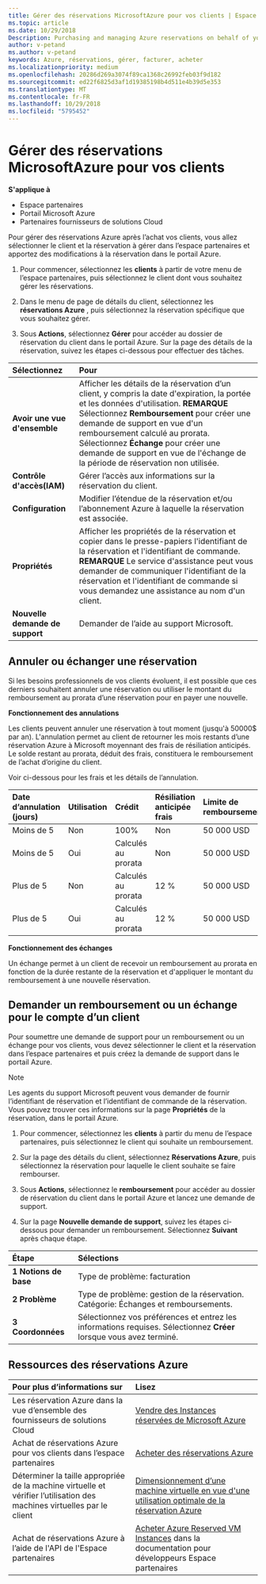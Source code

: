 ```yaml
---
title: Gérer des réservations MicrosoftAzure pour vos clients | Espace partenaires
ms.topic: article
ms.date: 10/29/2018
Description: Purchasing and managing Azure reservations on behalf of your customers.
author: v-petand
ms.author: v-petand
keywords: Azure, réservations, gérer, facturer, acheter
ms.localizationpriority: medium
ms.openlocfilehash: 20286d269a3074f89ca1368c26992feb03f9d182
ms.sourcegitcommit: ed22f6825d3af1d19385198b4d511e4b39d5e353
ms.translationtype: MT
ms.contentlocale: fr-FR
ms.lasthandoff: 10/29/2018
ms.locfileid: "5795452"
---
```

# <a name="manage-microsoft-azure-reservations-on-behalf-of-your-customers"></a>Gérer des réservations MicrosoftAzure pour vos clients

**S'applique à**

-  Espace partenaires
-  Portail Microsoft Azure
-  Partenaires fournisseurs de solutions Cloud

Pour gérer des réservations Azure après l’achat vos clients, vous allez sélectionner le client et la réservation à gérer dans l’espace partenaires et apportez des modifications à la réservation dans le portail Azure. 

1. Pour commencer, sélectionnez les **clients** à partir de votre menu de l’espace partenaires, puis sélectionnez le client dont vous souhaitez gérer les réservations. 

2. Dans le menu de page de détails du client, sélectionnez les **réservations Azure** , puis sélectionnez la réservation spécifique que vous souhaitez gérer.  

3. Sous **Actions**, sélectionnez **Gérer** pour accéder au dossier de réservation du client dans le portail Azure. Sur la page des détails de la réservation, suivez les étapes ci-dessous pour effectuer des tâches.  

| **Sélectionnez**   | **Pour**    |
|:-----------------------------|:-----------------|
| **Avoir une vue d'ensemble**   | Afficher les détails de la réservation d’un client, y compris la date d'expiration, la portée et les données d'utilisation. **REMARQUE** Sélectionnez **Remboursement** pour créer une demande de support en vue d'un remboursement calculé au prorata. Sélectionnez **Échange** pour créer une demande de support en vue de l'échange de la période de réservation non utilisée.  
| **Contrôle d'accès(IAM)**   | Gérer l’accès aux informations sur la réservation du client.|
| **Configuration**   | Modifier l’étendue de la réservation et/ou l’abonnement Azure à laquelle la réservation est associée.    |
| **Propriétés**   | Afficher les propriétés de la réservation et copier dans le presse-papiers l'identifiant de la réservation et l'identifiant de commande. **REMARQUE** Le service d'assistance peut vous demander de communiquer l'identifiant de la réservation et l'identifiant de commande si vous demandez une assistance au nom d'un client.    |
| **Nouvelle demande de support**    | Demander de l’aide au support Microsoft.   |
 
## <a name="cancel-or-exchange-a-reservation"></a>Annuler ou échanger une réservation 
Si les besoins professionnels de vos clients évoluent, il est possible que ces derniers souhaitent annuler une réservation ou utiliser le montant du remboursement au prorata d’une réservation pour en payer une nouvelle. 

**Fonctionnement des annulations**

Les clients peuvent annuler une réservation à tout moment (jusqu'à 50000$ par an). L'annulation permet au client de retourner les mois restants d’une réservation Azure à Microsoft moyennant des frais de résiliation anticipés. Le solde restant au prorata, déduit des frais, constituera le remboursement de l’achat d’origine du client. 

Voir ci-dessous pour les frais et les détails de l’annulation.

|**Date d’annulation**<br> (jours)   |**Utilisation**    |**Crédit**  |**Résiliation anticipée**<br> frais    |**Limite de remboursement** | 
|:----------------------------------|:------------|:-----------|:--------------------------------|:--------------|
|Moins de 5                       | Non          | 100%       | Non                              | 50 000 USD   |
|Moins de 5                       | Oui         | Calculés au prorata  | Non                              | 50 000 USD   |
|Plus de 5                        | Non          | Calculés au prorata  | 12 %                             | 50 000 USD   |
|Plus de 5                        | Oui         | Calculés au prorata  | 12 %                             | 50 000 USD   |


**Fonctionnement des échanges** 

Un échange permet à un client de recevoir un remboursement au prorata en fonction de la durée restante de la réservation et d'appliquer le montant du remboursement à une nouvelle réservation.   

## <a name="request-a-refund-or-exchange-on-behalf-of-a-customer"></a>Demander un remboursement ou un échange pour le compte d’un client 

Pour soumettre une demande de support pour un remboursement ou un échange pour vos clients, vous devez sélectionner le client et la réservation dans l’espace partenaires et puis créez la demande de support dans le portail Azure. 

>[!NOTE]
>Les agents du support Microsoft peuvent vous demander de fournir l’identifiant de réservation et l’identifiant de commande de la réservation. Vous pouvez trouver ces informations sur la page **Propriétés** de la réservation, dans le portail Azure. 

1. Pour commencer, sélectionnez les **clients** à partir du menu de l’espace partenaires, puis sélectionnez le client qui souhaite un remboursement. 

2. Sur la page des détails du client, sélectionnez **Réservations Azure**, puis sélectionnez la réservation pour laquelle le client souhaite se faire rembourser.  

3. Sous **Actions**, sélectionnez le **remboursement** pour accéder au dossier de réservation du client dans le portail Azure et lancez une demande de support.  

4. Sur la page **Nouvelle demande de support**, suivez les étapes ci-dessous pour demander un remboursement. Sélectionnez **Suivant** après chaque étape. 

|**Étape**   |**Sélections**    |
|:-----------------------------|:-----------------|
|**1 Notions de base**   |Type de problème: facturation  |
|**2 Problème**   |Type de problème: gestion de la réservation. Catégorie: Échanges et remboursements. |
|**3 Coordonnées**   |Sélectionnez vos préférences et entrez les informations requises. Sélectionnez **Créer** lorsque vous avez terminé.   |

## <a name="azure-reservations-resources"></a>Ressources des réservations Azure
|**Pour plus d’informations sur**   |**Lisez**    |
|:-----------------------------|:-----------------|
|Les réservation Azure dans la vue d’ensemble des fournisseurs de solutions Cloud  | [Vendre des Instances réservées de Microsoft Azure](azure-reservations.md) |
|Achat de réservations Azure pour vos clients dans l’espace partenaires   |[Acheter des réservations Azure](azure-reservations-buying.md) |
|Déterminer la taille appropriée de la machine virtuelle et vérifier l’utilisation des machines virtuelles par le client   |[Dimensionnement d’une machine virtuelle en vue d'une utilisation optimale de la réservation Azure](azure-usage.md)   |
|Achat de réservations Azure à l’aide de l'API de l'Espace partenaires | [Acheter Azure Reserved VM Instances](https://docs.microsoft.com/partner-center/develop/purchase-azure-reservations) dans la documentation pour développeurs Espace partenaires

